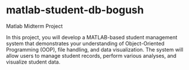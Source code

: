 # matlab-student-db-bogush
Matlab Midterm Project

In this project, you will develop a MATLAB-based student management system that demonstrates your understanding of Object-Oriented Programming (OOP), file handling, and data visualization. The system will allow users to manage student records, perform various analyses, and visualize student data.
